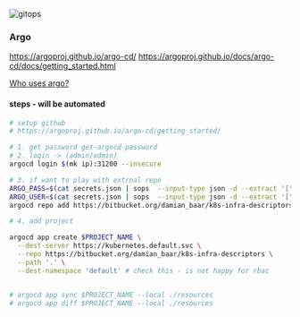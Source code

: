 ![gitops](https://bitbucket.org/repo/6zKBnz9/images/1558410695-Screenshot%202019-07-10%20at%2010.38.17.png)

### Argo

https://argoproj.github.io/argo-cd/
https://argoproj.github.io/docs/argo-cd/docs/getting_started.html

[Who uses argo?](https://github.com/argoproj/argo#who-uses-argo)


#### steps - will be automated

```bash
# setup github
# https://argoproj.github.io/argo-cd/getting_started/

# 1. get password get-argocd-password
# 2. login -> (admin/admin)
argocd login $(mk ip):31200 --insecure

# 3. if want to play with extrnal repo
ARGO_PASS=$(cat secrets.json | sops  --input-type json -d --extract '["bitbucket"]["pass"]' -d /dev/stdin)
ARGO_USER=$(cat secrets.json | sops  --input-type json -d --extract '["bitbucket"]["user"]' -d /dev/stdin)
argocd repo add https://bitbucket.org/damian_baar/k8s-infra-descriptors --username $ARGO_USER --password $ARGO_PASS

# 4. add project

argocd app create $PROJECT_NAME \
  --dest-server https://kubernetes.default.svc \
  --repo https://bitbucket.org/damian_baar/k8s-infra-descriptors \
  --path '.' \
  --dest-namespace 'default' # check this - is not happy for rbac


# argocd app sync $PROJECT_NAME --local ./resources
# argocd app diff $PROJECT_NAME --local ./resources
```